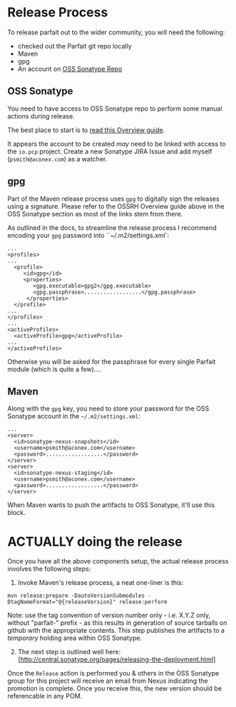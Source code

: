 Release Process
===============

To release parfait out to the wider community, you will need the following:

   * checked out the Parfait git repo locally
   * Maven
   * gpg
   * An account on [OSS Sonatype Repo](https://oss.sonatype.org/)


OSS Sonatype
------------

You need to have access to OSS Sonatype repo to perform some manual actions during release.

The best place to start is to [read this Overview guide](http://central.sonatype.org/pages/ossrh-guide.html).

It appears the account to be created _may_ need to be linked with access to the `io.pcp` project.  Create a new Sonatype JIRA Issue and add myself (`psmith@aconex.com`) as a watcher.

gpg
---

Part of the Maven release process uses `gpg` to digitally sign the releases using a signature.  Please refer to the OSSRH Overview guide above in the OSS Sonatype section as most of the links stem from there.

As outlined in the docs, to streamline the release process I recommend encoding your `gpg` password into ``~/.m2/settings.xml`:

    ...
    <profiles>
    ...
      <profile>
         <id>gpg</id>
         <properties>
            <gpg.executable>gpg2</gpg.executable>
            <gpg.passphrase>..................</gpg.passphrase>
          </properties>
      </profile>
    ...
    </profiles>
    ...
    <activeProfiles>
      <activeProfile>gpg</activeProfile>
    ...
    </activeProfiles>


Otherwise you will be asked for the passphrase for every single Parfait module (which is quite a few)....

Maven
-----

Along with the `gpg` key, you need to store your password for the OSS Sonatype account in the `~/.m2/settings.xml`:

    ...
    <server>
      <id>sonatype-nexus-snapshots</id>
      <username>psmith@aconex.com</username>
      <password>..................</password>
    </server>
    <server>
      <id>sonatype-nexus-staging</id>
      <username>psmith@aconex.com</username>
      <password>..................</password>
    </server>


When Maven wants to push the artifacts to OSS Sonatype, it'll use this block.

ACTUALLY doing the release
==========================

Once you have all the above components setup, the actual release process involves the following steps:

  1. Invoke Maven's release process, a neat one-liner is this:
  ```
  mvn release:prepare -DautoVersionSubmodules -DtagNameFormat="@{releaseVersion}" release:perform
  ```
  Note: use the tag convention of version number only - i.e. X.Y.Z only, without "parfait-" prefix -
  as this results in generation of source tarballs on github with the appropriate contents.
  This step publishes the artifacts to a _*temporary*_ holding area within OSS Sonatype.

  2. The next step is outlined well here: [http://central.sonatype.org/pages/releasing-the-deployment.html]


Once the `Release` action is performed you & others in the OSS Sonatype group for this project will receive an email from Nexus indicating the promotion is complete.  Once you receive this, the new version should be referencable in any POM.
